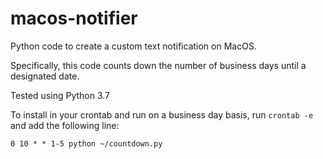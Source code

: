 # macos-notifier
Python code to create a custom text notification on MacOS.

Specifically, this code counts down the number of business days until a designated date. 

Tested using Python 3.7

To install in your crontab and run on a business day basis, run `crontab -e` and add the following line: 

`0 10 * * 1-5 python ~/countdown.py`




